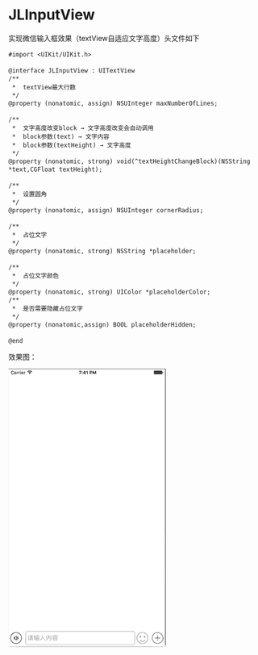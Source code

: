 # JLInputView
实现微信输入框效果（textView自适应文字高度）头文件如下
```objc
#import <UIKit/UIKit.h>

@interface JLInputView : UITextView
/**
 *  textView最大行数
 */
@property (nonatomic, assign) NSUInteger maxNumberOfLines;

/**
 *  文字高度改变block → 文字高度改变会自动调用
 *  block参数(text) → 文字内容
 *  block参数(textHeight) → 文字高度
 */
@property (nonatomic, strong) void(^textHeightChangeBlock)(NSString *text,CGFloat textHeight);

/**
 *  设置圆角
 */
@property (nonatomic, assign) NSUInteger cornerRadius;

/**
 *  占位文字
 */
@property (nonatomic, strong) NSString *placeholder;

/**
 *  占位文字颜色
 */
@property (nonatomic, strong) UIColor *placeholderColor;
/**
 *  是否需要隐藏占位文字
 */
@property (nonatomic,assign) BOOL placeholderHidden;

@end
```
效果图：

![效果图](https://github.com/JlongTian/JLInputView/blob/master/image/show.gif)
